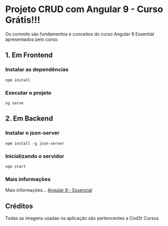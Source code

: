 # Projeto CRUD com Angular 9 - Curso Grátis!!!

Os commits são fundamentos e conceitos do curso Angular 9 Essential apresentados pelo curso.

## 1. Em Frontend

### Instalar as dependências

`npm install`

### Executar o projeto

`ng serve`

## 2. Em Backend

### Instalar o json-server

`npm install -g json-server`

### Inicializando o servidor

`npm start`

### Mais informações

Mais informações...
[Angular 9 - Essencial](https://www.cod3r.com.br/courses/angular-9-essencial)

## Créditos

Todas as imagens usadas na aplicação são pertencentes a Cod3r Cursos
